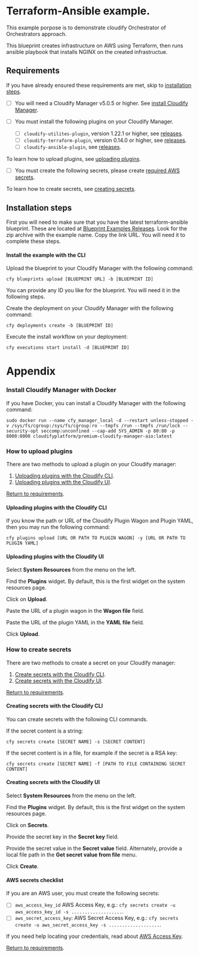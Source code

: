 # Terraform-Ansible example.

This example porpose is to demonstrate cloudify Orchestrator of Orchestrators approach.

This blueprint creates infrastructure on AWS using Terraform, then runs ansible playbook that installs NGINX on the created infrastructue.


## Requirements

If you have already ensured these requirements are met, skip to [installation steps](#installation-steps).

- [ ] You will need a Cloudify Manager v5.0.5 or higher. See [install Cloudify Manager](#install-cloudify-manager-with-docker).

- [ ] You must install the following plugins on your Cloudify Manager.

    - [ ] `cloudify-utilites-plugin`, version 1.22.1 or higher, see [releases](https://github.com/cloudify-incubator/cloudify-utilities-plugin/releases).
    - [ ] `cloudify-terraform-plugin`, version 0.14.0 or higher, see [releases](https://github.com/cloudify-cosmo/cloudify-terraform-plugin/releases).
    - [ ] `cloudify-ansible-plugin`, see [releases](https://github.com/cloudify-cosmo/cloudify-ansible-plugin/releases).

To learn how to upload plugins, see [uploading plugins](#how-to-upload-plugins).

- [ ] You must create the following secrets, please create [required AWS secrets](#aws-secrets-checklist).


To learn how to create secrets, see [creating secrets](#how-to-create-secrets).

## Installation steps

First you will need to make sure that you have the latest terraform-ansible blueprint. These are located at [Blueprint Examples Releases](https://github.com/cloudify-community/blueprint-examples/releases). Look for the zip archive with the example name. Copy the link URL. You will need it to complete these steps.


#### Install the example with the CLI

Upload the blueprint to your Cloudify Manager with the following command:

```shell
cfy blueprints upload [BLUEPRINT URL] -b [BLUEPRINT ID]
```

You can provide any ID you like for the blueprint. You will need it in the following steps.

Create the deployment on your Cloudify Manager with the following command:

```shell
cfy deployments create -b [BLUEPRINT ID]
```

Execute the install workflow on your deployment:

```shell
cfy executions start install -d [BLUEPRINT ID]
```


# Appendix

### Install Cloudify Manager with Docker

If you have Docker, you can install a Cloudify Manager with the following command:

```shell
sudo docker run --name cfy_manager_local -d --restart unless-stopped -v /sys/fs/cgroup:/sys/fs/cgroup:ro --tmpfs /run --tmpfs /run/lock --security-opt seccomp:unconfined --cap-add SYS_ADMIN -p 80:80 -p 8000:8000 cloudifyplatform/premium-cloudify-manager-aio:latest

```

### How to upload plugins

There are two methods to upload a plugin on your Cloudify manager:

1. [Uploading plugins with the Cloudify CLI](#Uploading-plugins-with-the-cloudify-cli).
1. [Uploading plugins with the Cloudify UI](#Uploading-plugins-with-the-cloudify-ui).

[Return to requirements](#requirements).

#### Uploading plugins with the Cloudify CLI

If you know the path or URL of the Cloudify Plugin Wagon and Plugin YAML, then you may run the following command:

```shell
cfy plugins upload [URL OR PATH TO PLUGIN WAGON] -y [URL OR PATH TO PLUGIN YAML]
```

#### Uploading plugins with the Cloudify UI

Select **System Resources** from the menu on the left.

Find the **Plugins** widget. By default, this is the first widget on the system resources page.

Click on **Upload**.

Paste the URL of a plugin wagon in the **Wagon file** field.

Paste the URL of the plugin YAML in the **YAML file** field.

Click **Upload**.

### How to create secrets

There are two methods to create a secret on your Cloudify manager:

1. [Create secrets with the Cloudify CLI](#Creating-secrets-with-the-cloudify-cli).
1. [Create secrets with the Cloudify UI](#Creating-secrets-with-the-cloudify-ui).

[Return to requirements](#requirements).

#### Creating secrets with the Cloudify CLI

You can create secrets with the following CLI commands.

If the secret content is a string:

```shell
cfy secrets create [SECRET NAME] -s [SECRET CONTENT]
```

If the secret content is in a file, for example if the secret is a RSA key:

```shell
cfy secrets create [SECRET NAME] -f [PATH TO FILE CONTAINING SECRET CONTENT]
```

#### Creating secrets with the Cloudify UI

Select **System Resources** from the menu on the left.

Find the **Plugins** widget. By default, this is the first widget on the system resources page.

Click on **Secrets**.

Provide the secret key in the **Secret key** field.

Provide the secret value in the **Secret value** field. Alternately, provide a local file path in the **Get secret value from file** menu.

Click **Create**.

#### AWS secrets checklist

If you are an AWS user, you must create the following secrets:

  - [ ] `aws_access_key_id` AWS Access Key, e.g.: `cfy secrets create -u aws_access_key_id -s ...................`.
  - [ ] `aws_secret_access_key`: AWS Secret Access Key, e.g.: `cfy secrets create -u aws_secret_access_key -s ...................`.
  
If you need help locating your credentials, read about [AWS Access Key](https://aws.amazon.com/blogs/security/wheres-my-secret-access-key/).

[Return to requirements](#requirements).




